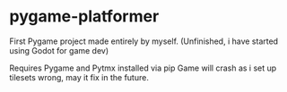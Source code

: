 # pygame-platformer
First Pygame project made entirely by myself. (Unfinished, i have started using Godot for game dev)

Requires Pygame and Pytmx installed via pip
Game will crash as i set up tilesets wrong, may it fix in the future.
